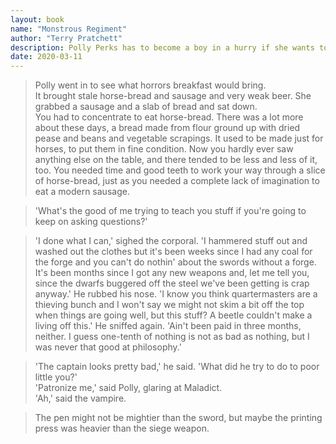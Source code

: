 ```yaml
---
layout: book
name: "Monstrous Regiment"
author: "Terry Pratchett"
description: Polly Perks has to become a boy in a hurry if she wants to find her brother in the army. Cutting off her hair and wearing the trousers is easy. Learning to fart and belch in public and walk like an ape takes more time. And there's a war on. There's always a war on. Polly and he fellow raw recruits are suddenly in the thick of it. All they have on their side is the most artful sergeant in the army and a vampire with a lust for coffee. Well... they have the Secret. And it's time to make a stand.
date: 2020-03-11
---
```


> Polly went in to see what horrors breakfast would bring.  
> It brought stale horse-bread and sausage and very weak beer. She grabbed a sausage and a slab of bread and sat down.  
> You had to concentrate to eat horse-bread. There was a lot more about these days, a bread made from flour ground up with dried pease and beans and vegetable scrapings. It used to be made just for horses, to put them in fine condition. Now you hardly ever saw anything else on the table, and there tended to be less and less of it, too. You needed time and good teeth to work your way through a slice of horse-bread, just as you needed a complete lack of imagination to eat a modern sausage.

> 'What's the good of me trying to teach you stuff if you're going to keep on asking questions?'

> 'I done what I can,' sighed the corporal. 'I hammered stuff out and washed out the clothes but it's been weeks since I had any coal for the forge and you can't do nothin' about the swords without a forge. It's been months since I got any new weapons and, let me tell you, since the dwarfs buggered off the steel we've been getting is crap anyway.' He rubbed his nose. 'I know you think quartermasters are a thieving bunch and I won't say we might not skim a bit off the top when things are going well, but this stuff? A beetle couldn't make a living off this.' He sniffed again. 'Ain't been paid in three months, neither. I guess one-tenth of nothing is not as bad as nothing, but I was never that good at philosophy.'

> 'The captain looks pretty bad,' he said. 'What did he try to do to poor little you?'  
> 'Patronize me,' said Polly, glaring at Maladict.  
> 'Ah,' said the vampire.

> The pen might not be mightier than the sword, but maybe the printing press was heavier than the siege weapon.
